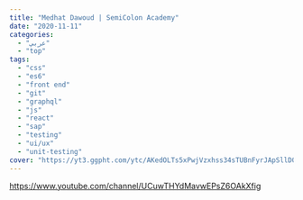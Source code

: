 ```yaml
---
title: "Medhat Dawoud | SemiColon Academy"
date: "2020-11-11"
categories:
  - "عربي"
  - "top"
tags:
  - "css"
  - "es6"
  - "front end"
  - "git"
  - "graphql"
  - "js"
  - "react"
  - "sap"
  - "testing"
  - "ui/ux"
  - "unit-testing"
cover: "https://yt3.ggpht.com/ytc/AKedOLTs5xPwjVzxhss34sTUBnFyrJApSllD0pa3oQaOhw=s88-c-k-c0x00ffffff-no-rj"
---
```


https://www.youtube.com/channel/UCuwTHYdMavwEPsZ6OAkXfig

